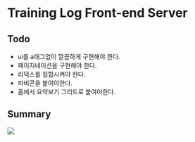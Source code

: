 # Training Log Front-end Server

## Todo

- ui를 a태그없이 깔끔하게 구현해야 한다.
- 페이지네이션을 구현해야 한다.
- 리덕스를 접합시켜야 한다.
- 파비콘을 붙여야한다.
- 홈에서 요약보기 그리드로 붙여야한다.

## Summary

![](https://res.cloudinary.com/yangeok/image/upload/v1554888938/11.jpg)

